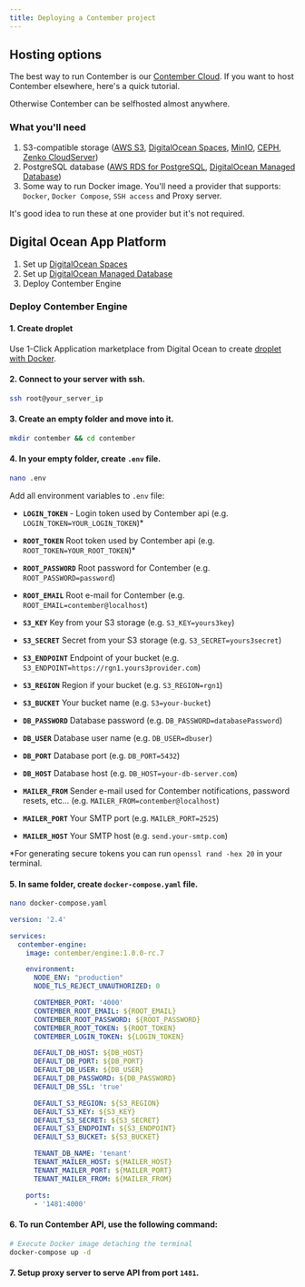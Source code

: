 ```yaml
---
title: Deploying a Contember project
---
```


## Hosting options

The best way to run Contember is our [Contember Cloud](https://www.contember.com/cloud). If you want to host Contember elsewhere, here's a quick tutorial.

Otherwise Contember can be selfhosted almost anywhere.

### What you'll need
1. S3-compatible storage ([AWS S3](https://aws.amazon.com/s3/), [DigitalOcean Spaces](https://www.digitalocean.com/products/spaces/), [MinIO](https://min.io/), [CEPH](https://ceph.io/), [Zenko CloudServer](https://www.zenko.io/cloudserver/))
2. PostgreSQL database ([AWS RDS for PostgreSQL](https://aws.amazon.com/rds/postgresql/), [DigitalOcean Managed Database](https://www.digitalocean.com/products/managed-databases/))
3. Some way to run Docker image. You'll need a provider that supports: `Docker`, `Docker Compose`, `SSH access` and Proxy server.

It's good idea to run these at one provider but it's not required.
## Digital Ocean App Platform

1. Set up [DigitalOcean Spaces](https://www.digitalocean.com/products/spaces/)
2. Set up [DigitalOcean Managed Database](https://www.digitalocean.com/products/managed-databases/)
3. Deploy Contember Engine
### Deploy Contember Engine

#### 1. Create droplet
Use 1-Click Application marketplace from Digital Ocean to create [droplet with Docker](https://marketplace.digitalocean.com/apps/docker).
#### 2. Connect to your server with ssh.

```bash
ssh root@your_server_ip
```

#### 3. Create an empty folder and move into it.

```bash
mkdir contember && cd contember
```

#### 4. In your empty folder, create `.env` file.

```bash
nano .env
```

Add all environment variables to `.env` file:

- **`LOGIN_TOKEN`** - Login token used by Contember api (e.g. `LOGIN_TOKEN=YOUR_LOGIN_TOKEN`)\*
- **`ROOT_TOKEN`** Root token used by Contember api (e.g. `ROOT_TOKEN=YOUR_ROOT_TOKEN`)\*
- **`ROOT_PASSWORD`** Root password for Contember (e.g. `ROOT_PASSWORD=password`)
- **`ROOT_EMAIL`** Root e-mail for Contember (e.g. `ROOT_EMAIL=contember@localhost`)

- **`S3_KEY`** Key from your S3 storage (e.g. `S3_KEY=yours3key`)
- **`S3_SECRET`** Secret from your S3 storage (e.g. `S3_SECRET=yours3secret`)
- **`S3_ENDPOINT`** Endpoint of your bucket (e.g. `S3_ENDPOINT=https://rgn1.yours3provider.com`)
- **`S3_REGION`** Region if your bucket (e.g. `S3_REGION=rgn1`)
- **`S3_BUCKET`** Your bucket name (e.g. `S3=your-bucket`)

- **`DB_PASSWORD`** Database password (e.g. `DB_PASSWORD=databasePassword`)
- **`DB_USER`** Database user name (e.g. `DB_USER=dbuser`)
- **`DB_PORT`** Database port (e.g. `DB_PORT=5432`)
- **`DB_HOST`** Database host (e.g. `DB_HOST=your-db-server.com`)

- **`MAILER_FROM`** Sender e-mail used for Contember notifications, password resets, etc... (e.g. `MAILER_FROM=contember@localhost`)
- **`MAILER_PORT`** Your SMTP port (e.g. `MAILER_PORT=2525`)
- **`MAILER_HOST`** Your SMTP host (e.g. `send.your-smtp.com`)

\*For generating secure tokens you can run `openssl rand -hex 20` in your terminal.

#### 5. In same folder, create `docker-compose.yaml` file.

```bash
nano docker-compose.yaml
```

```yaml title="docker-compose.yaml"
version: '2.4'

services:
  contember-engine:
    image: contember/engine:1.0.0-rc.7

    environment:
      NODE_ENV: "production"
      NODE_TLS_REJECT_UNAUTHORIZED: 0

      CONTEMBER_PORT: '4000'
      CONTEMBER_ROOT_EMAIL: ${ROOT_EMAIL}
      CONTEMBER_ROOT_PASSWORD: ${ROOT_PASSWORD}
      CONTEMBER_ROOT_TOKEN: ${ROOT_TOKEN}
      CONTEMBER_LOGIN_TOKEN: ${LOGIN_TOKEN}

      DEFAULT_DB_HOST: ${DB_HOST}
      DEFAULT_DB_PORT: ${DB_PORT}
      DEFAULT_DB_USER: ${DB_USER}
      DEFAULT_DB_PASSWORD: ${DB_PASSWORD}
      DEFAULT_DB_SSL: 'true'

      DEFAULT_S3_REGION: ${S3_REGION}
      DEFAULT_S3_KEY: ${S3_KEY}
      DEFAULT_S3_SECRET: ${S3_SECRET}
      DEFAULT_S3_ENDPOINT: ${S3_ENDPOINT}
      DEFAULT_S3_BUCKET: ${S3_BUCKET}

      TENANT_DB_NAME: 'tenant'
      TENANT_MAILER_HOST: ${MAILER_HOST}
      TENANT_MAILER_PORT: ${MAILER_PORT}
      TENANT_MAILER_FROM: ${MAILER_FROM}

    ports:
      - '1481:4000'
```

#### 6. To run Contember API, use the following command:

```bash
# Execute Docker image detaching the terminal
docker-compose up -d
```

#### 7. Setup proxy server to serve API from port `1481`.
